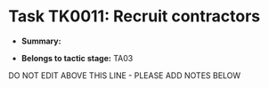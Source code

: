 # Task TK0011: Recruit contractors

* **Summary:** 

* **Belongs to tactic stage:** TA03

DO NOT EDIT ABOVE THIS LINE - PLEASE ADD NOTES BELOW